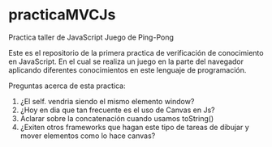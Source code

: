 # practicaMVCJs

Practica taller de JavaScript Juego de Ping-Pong

Este es el repositorio de la primera practica de verificación de conocimiento en JavaScript.
En el cual se realiza un juego en la parte del navegador aplicando diferentes conocimientos en este lenguaje de programación.

Preguntas acerca de esta practica:

1. ¿El self. vendria siendo el mismo elemento window?
2. ¿Hoy en dia que tan frecuente es el uso de Canvas en Js?
3. Aclarar sobre la concatenación cuando usamos toString()
4. ¿Exiten otros frameworks que hagan este tipo de tareas de dibujar y mover elementos como lo hace canvas?
